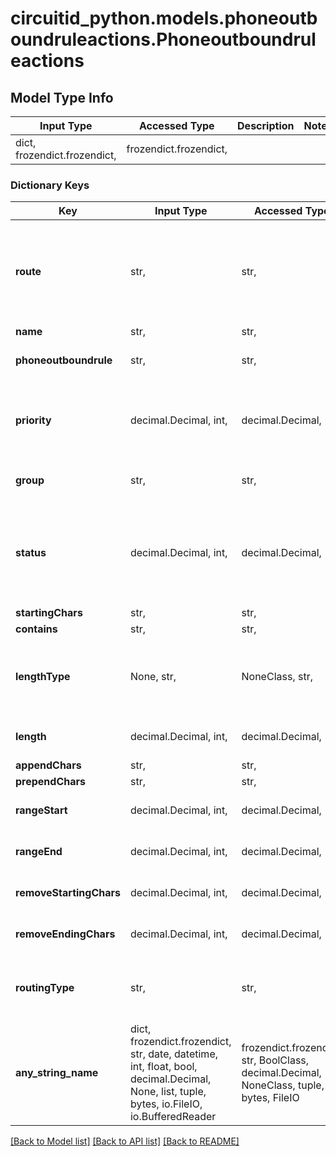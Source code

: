 # circuitid_python.models.phoneoutboundruleactions.Phoneoutboundruleactions

## Model Type Info
Input Type | Accessed Type | Description | Notes
------------ | ------------- | ------------- | -------------
dict, frozendict.frozendict,  | frozendict.frozendict,  |  | 

### Dictionary Keys
Key | Input Type | Accessed Type | Description | Notes
------------ | ------------- | ------------- | ------------- | -------------
**route** | str,  | str,  |  | must be one of ["default", "group", "pstn", ] if omitted the server will use the default value of "default"
**name** | str,  | str,  |  | 
**phoneoutboundrule** | str,  | str,  | ObjectId (unique 12 bytes ID) | 
**priority** | decimal.Decimal, int,  | decimal.Decimal,  |  | if omitted the server will use the default value of 1value must be a 32 bit integer
**group** | str,  | str,  | ObjectId (unique 12 bytes ID) | [optional] 
**status** | decimal.Decimal, int,  | decimal.Decimal,  |  | [optional] must be one of [1, 0, ] if omitted the server will use the default value of 1value must be a 32 bit integer
**startingChars** | str,  | str,  |  | [optional] 
**contains** | str,  | str,  |  | [optional] 
**lengthType** | None, str,  | NoneClass, str,  |  | [optional] must be one of ["atleast", "exactly", "range", "any", ] 
**length** | decimal.Decimal, int,  | decimal.Decimal,  |  | [optional] value must be a 32 bit integer
**appendChars** | str,  | str,  |  | [optional] 
**prependChars** | str,  | str,  |  | [optional] 
**rangeStart** | decimal.Decimal, int,  | decimal.Decimal,  |  | [optional] value must be a 32 bit integer
**rangeEnd** | decimal.Decimal, int,  | decimal.Decimal,  |  | [optional] value must be a 32 bit integer
**removeStartingChars** | decimal.Decimal, int,  | decimal.Decimal,  |  | [optional] value must be a 32 bit integer
**removeEndingChars** | decimal.Decimal, int,  | decimal.Decimal,  |  | [optional] value must be a 32 bit integer
**routingType** | str,  | str,  |  | [optional] must be one of ["priority", "lb", "simultaneous", ] 
**any_string_name** | dict, frozendict.frozendict, str, date, datetime, int, float, bool, decimal.Decimal, None, list, tuple, bytes, io.FileIO, io.BufferedReader | frozendict.frozendict, str, BoolClass, decimal.Decimal, NoneClass, tuple, bytes, FileIO | any string name can be used but the value must be the correct type | [optional]

[[Back to Model list]](../../README.md#documentation-for-models) [[Back to API list]](../../README.md#documentation-for-api-endpoints) [[Back to README]](../../README.md)

